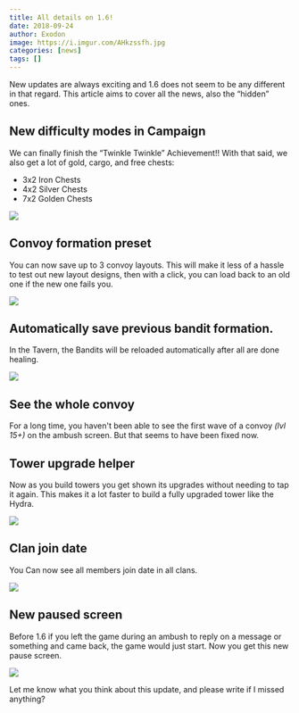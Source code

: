 ```yaml
---
title: All details on 1.6!
date: 2018-09-24
author: Exodon
image: https://i.imgur.com/AHkzssfh.jpg
categories: [news]
tags: []
---
```


New updates are always exciting and 1.6 does not seem to be any different in that regard. This article aims to cover all the news, also the “hidden” ones.

## New difficulty modes in Campaign

We can finally finish the “Twinkle Twinkle” Achievement!! With that said, we also get a lot of gold, cargo, and free chests:

 - 3x2 Iron Chests
 - 4x2 Silver Chests
 - 7x2 Golden Chests

![](https://i.imgur.com/a9U8M3Bl.jpg)

## Convoy formation preset

You can now save up to 3 convoy layouts. This will make it less of a hassle to test out new layout designs, then with a click, you can load back to an old one if the new one fails you.

![](https://i.imgur.com/Uc02hFhl.png)

## Automatically save previous bandit formation.

In the Tavern, the Bandits will be reloaded automatically after all are done healing.

![](https://thumbs.gfycat.com/PoisedSmoothBedlingtonterrier-size_restricted.gif)

## See the whole convoy

For a long time, you haven't been able to see the first wave of a convoy *(lvl 15+)* on the ambush screen. But that seems to have been fixed now.

## Tower upgrade helper

Now as you build towers you get shown its upgrades without needing to tap it again. This makes it a lot faster to build a fully upgraded tower like the Hydra.

![](https://thumbs.gfycat.com/MeatyNegligibleLacewing-size_restricted.gif)

## Clan join date

You Can now see all members join date in all clans.

![](https://i.imgur.com/2E9nZpGl.jpg)

## New paused screen

Before 1.6 if you left the game during an ambush to reply on a message or something and came back, the game would just start. Now you get this new pause screen.

![](https://i.imgur.com/Pgv9Lral.png)

Let me know what you think about this update, and please write if I missed anything?
